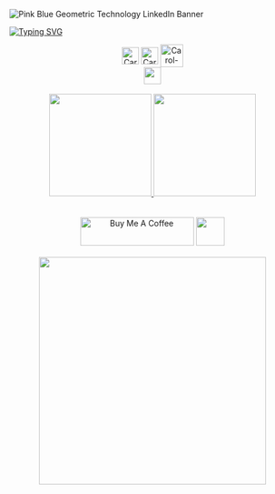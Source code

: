 ![Pink Blue Geometric Technology LinkedIn Banner](https://user-images.githubusercontent.com/89542446/197632987-fcdd9807-d04c-416a-a150-2f0397037cc3.gif)
<br>  

[![Typing SVG](https://readme-typing-svg.herokuapp.com/?color=169c7b&size=42&center=true&vCenter=true&width=1150&lines=a+long+time+ago+in+a+galaxy+far+far+away✨;+My+name's+Caroline;Software+Engineering+Student👩🏻‍💻;Welcome!😊;+and+enjoy+a+long+and+prosperous+life🖖🏻;Always🦉)](https://git.io/typing-svg)

<div align="center">  
  <img align="center" alt="Carol-conf" src="https://img.shields.io/badge/AMD-Ryzen_5_5600G-ED1C24?style=for-the-badge&logo=amd&logoColor=white" height="30" target="_blank"/>
  <img align="center" alt="Carol-conf" src="https://img.shields.io/badge/Windows-0078D6?style=for-the-badge&logo=windows&logoColor=white" height="30" target="_blank"/>
   <img align="center" alt="Carol-conf" src="https://cdn.jsdelivr.net/gh/devicons/devicon/icons/ubuntu/ubuntu-plain-wordmark.svg" height="40" target="_blank"/> 
   
  <br> 
    <a href="https://www.linkedin.com/in/carolinevsc" target="_blank"> <img src="https://img.shields.io/badge/LinkedIn-0077B5?style=for-the-badge&logo=linkedin&logoColor=white" height="30" target="_blank">     
    </a>  
    <br><br>
    <div align="center">
      <a href="https://github.com/CarolFenixBr">      
        <img height="180em" src="https://github-readme-stats.vercel.app/api?username=CarolFenixBr&show_icons=true&theme=gotham"/>     
        <img height=180 src="https://github-readme-stats.vercel.app/api/top-langs?username=CarolFenixBr&layout=compact&langs_count=8&card_width=320&theme=gotham" />
      </a> 
    </div>          
  <br><br>
    <div>
      <a href="https://www.buymeacoffee.com/CarolFenixBr" target="_blank"><img src="https://cdn.buymeacoffee.com/buttons/v2/default-yellow.png" alt="Buy Me A Coffee" height="50px" width="200px" target="_blank" ></a>  
      <a href="https://app.picpay.com/user/rhanerys/" target="_blank"><img src="https://img.shields.io/badge/picpay-21C25E?style=for-the-badge&logo=picpay&logoColor=white" height="50px width="200px" target="_blank" ></a>
    </div>
    <br>
    <img src="https://media.giphy.com/media/RbDKaczqWovIugyJmW/giphy.gif" height="400px" target="_blank"/>
  
</div>








  

